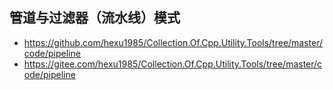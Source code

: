 ## 管道与过滤器（流水线）模式

- <https://github.com/hexu1985/Collection.Of.Cpp.Utility.Tools/tree/master/code/pipeline>
- <https://gitee.com/hexu1985/Collection.Of.Cpp.Utility.Tools/tree/master/code/pipeline>
